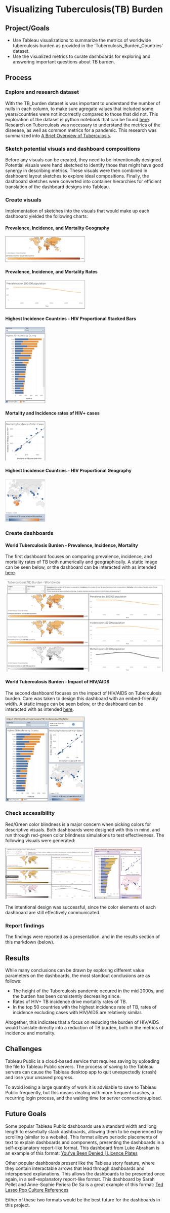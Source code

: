 # Visualizing Tuberculosis(TB) Burden

## Project/Goals
- Use Tableau visualizations to summarize the metrics of worldwide tuberculosis burden as provided in the 'Tuberculosis_Burden_Countries' dataset.
- Use the visualized metrics to curate dashboards for exploring and answering important questions about TB burden.

## Process
### Explore and research dataset
With the TB_burden dataset is was important to understand the number of nulls in each column, to make sure agregate values that included some years/countries were not incorrectly compared to those that did not. This exploration of the dataset is python notebook that can be found [here](Data_exploration.ipynb). 
Research on Tuberculosis was necessary to understand the metrics of the diseease, as well as common metrics for a pandemic. This research was summarized into [A Brief Overview of Tuberculosis](A%20Brief%20Overview%20of%20Tuberculosis.pdf).

### Sketch potential visuals and dashboard compositions
Before any visuals can be created, they need to be intnentionally designed. Potential visuals were hand sketched to identify those that might have good synergy in describing metrics. These visuals were then combined in dashboard layout sketches to explore ideal compositions. Finally, the dashboard sketches were converted into container hierarchies for efficient translation of the dashboard designs into Tableau.

### Create visuals
Implementation of sketches into the visuals that would make up each dashboard yielded the following charts:
#### Prevalence, Incidence, and Mortality Geography
<img src="images/Prevalence_map.png" alt="map chart of worldwide TB prevalence" style="width:50%; height:50%"/>

#### Prevalence, Incidence, and Mortality Rates
<img src="images/Prevalance_line.png" alt="line graph of worldwide TB prevalence" style="width:50%; height:50%"/>

#### Highest Incidence Countries - HIV Proportional Stacked Bars
<img src="images/Incidence_proportions_HIV.png" alt="stacked bar chart breaking down incidence into HIV+ and all other cases" style="width:25%; height:25%"/>

#### Mortality and Incidence rates of HIV+ cases
<img src="images/HIV_mortality_vs_incidence.png" alt="scatterplot of mortality vs incidence in TB cases with HIV/AIDS" style="width:25%; height:25%"/>

#### Highest Incidence Countries - HIV Proportional Geography
<img src="images/HIV_proportion_symbol_map.png" alt="symbol map breaking down incidence into HIV+ and all other cases" style="width:25%; height:25%"/>

### Create dashboards
#### World Tuberculosis Burden - Prevalence, Incidence, Mortality
The first dashboard focuses on comparing prevalence, incidence, and mortality rates of TB both numerically and geographically. A static image can be seen below, or the dashboard can be interacted with as intended [here](https://public.tableau.com/views/WorldTuberculosisBurden-PrevalenceIncidenceMortality/PrevalenceIncidenceMortality?:language=en-US&:display_count=n&:origin=viz_share_link).

<img src="images/prevalence_incidence_mortality_dashboard.png" alt="World Tuberculosis Burden - Prevalence, Incidence, Mortality" style="width:100%; height:100%"/>

#### World Tuberculosis Burden - Impact of HIV/AIDS
The second dashboard focuses on the impact of HIV/AIDS on Tuberculosis burden. Care was taken to design this dashboard with an embed-friendly width. A static image can be seen below, or the dashboard can be interacted with as intended [here](https://public.tableau.com/views/WorldTuberculosisBurden-ImpactofHIVAIDS/ImpactofHIV?:language=en-US&:display_count=n&:origin=viz_share_link).

<img src="images/impact_of_HIV_dashboard.png" alt="World Tuberculosis Burden - Impact of HIV/AIDS" style="width:50%; height: 50%"/>

### Check accessibility
Red/Green color blindness is a major concern when picking colors for descriptive visuals. Both dashboards were designed with this in mind, and run through red-green color blindness simulations to test effectiveness. The following visuals were generated:

<img src="images/Dashboard1_redGreenSafe.png" alt="Dashboard 1 with simulated color deficiency" style="width:55%; height:55%"/> <img src="images/Dashboard2_redGreenSafe.png" alt="Dashboard 2 with simulated color deficiency" style="width:30%; height:30%"/> 

The intentional design was successful, since the color elements of each dashboard are still effectively communicated.
### Report findings
The findings were reported as a presentation. and in the results section of this markdown (below).

## Results
While many conclusions can be drawn by exploring different value parameters on the dashboards, the most standout conclusions are as follows:
- The height of the Tuberculosis pandemic occured in the mid 2000s, and the burden has been consistently decreasing since.
- Rates of HIV+ TB incidence drive mortality rates of TB.
- In the top 50 countries with the highest incidence rate of TB, rates of incidence excluding cases with HIV/AIDS are relatively similar.

Altogether, this indicates that a focus on reducing the burden of HIV/AIDS would translate directly into a reduction of TB burden, both in the metrics of incidence and mortality.

## Challenges 
Tableau Public is a cloud-based service that requires saving by uploading the file to Tableau Public servers. The process of saving to the Tableau servers can cause the Tableau desktop app to quit unexpectedly (crash) and lose your unsaved progress. 

To avoid losing a large quantity of work it is advisable to save to Tableau Public frequently, but this means dealing with more frequent crashes, a recurring login process, and the waiting time for server connection/upload.

## Future Goals
Some popular Tableau Public dashboards use a standard width and long length to essentially stack dashboards, allowing them to be experienced by scrolling (similar to a website). This format allows periodic placements of text to explain dashboards and components, presenting the dashboards in a self-explanatory report-like format. This dashboard from Luke Abraham is an example of this format: [You've Been Denied | Licence Plates](https://public.tableau.com/views/YouveBeenDeniedLicensePlates/YouveBeenDenied?:language=en-US&:display_count=n&:origin=viz_share_link)

Other popular dashboards present like the Tableau story feature, where they contain interactable arrows that lead through dashboards and interspersed explanations. This allows the dashboards to be presented once again, in a self-explanatory report-like format. This dashboard by Sarah Pellet and Anne-Sophie Periera De Sa is a great example of this format: [Ted Lasso Pop Culture References](https://public.tableau.com/views/TedLassoPopCultureReferences_16781149756030/TedLassoReferences?:language=en-US&:display_count=n&:origin=viz_share_link)

Either of these two formats would be the best future for the dashboards in this project.
